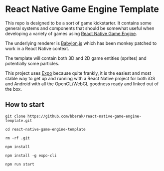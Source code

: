 # React Native Game Engine Template

This repo is designed to be a sort of game kickstarter. It contains some general systems and components that should be somewhat useful when developing a variety of games using [React Native Game Engine](https://github.com/bberak/react-native-game-engine).

The underlying renderer is [Babylon.js](https://github.com/BabylonJS/Babylon.js) which has been monkey patched to work in a React Native context.

The template will contain both 3D and 2D game entities (sprites) and potentially some particles.

This project uses [Expo](https://expo.io) because quite frankly, it is the easiest and most stable way to get up and running with a React Native project for both iOS and Android with all the OpenGL/WebGL goodness ready and linked out of the box.

## How to start

```
git clone https://github.com/bberak/react-native-game-engine-template.git

cd react-native-game-engine-template

rm -rf .git

npm install

npm install -g expo-cli

npm run start
```